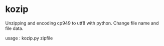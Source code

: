 kozip
=====

Unzipping and encoding cp949 to utf8 with python. Change file name and file data.

usage : kozip.py zipfile
